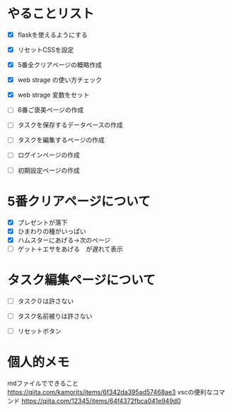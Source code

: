 # やることリスト
- [x] flaskを使えるようにする
- [x] リセットCSSを設定
- [x] 5番全クリアページの概略作成
- [x] web strage の使い方チェック
- [x] web strage 変数をセット
- [ ] 6番ご褒美ページの作成



- [ ] タスクを保存するデータベースの作成
- [ ] タスクを編集するページの作成
- [ ] ログインページの作成
- [ ] 初期設定ページの作成

# 5番クリアページについて
- [x] プレゼントが落下
- [x] ひまわりの種がいっぱい
- [x] ハムスターにあげる→次のページ
- [ ] ゲット＋エサをあげる　が遅れて表示

# タスク編集ページについて
- [ ] タスク０は許さない
- [ ] タスク名前被りは許さない
- [ ] リセットボタン


# 個人的メモ
mdファイルでできること
https://qiita.com/kamorits/items/6f342da395ad57468ae3
vscの便利なコマンド
https://qiita.com/12345/items/64f4372fbca041e949d0